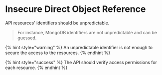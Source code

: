 # Insecure Direct Object Reference

API resources' identifiers should be unpredictable.

> For instance, MongoDB identifiers are not unpredictable and can be guessed.

{% hint style="warning" %}
An unpredictable identifier is not enough to secure the access to the resources.
{% endhint %}

{% hint style="success" %}
The API should verify access permissions for each resource.
{% endhint %}



